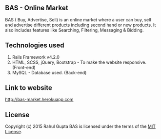 ## BAS - Online Market

BAS ( Buy, Advertise, Sell) is an online market where a user can buy, sell and advertise different products including second hand or new products.
It also includes features like Searching, Filtering, Messaging & Bidding.

## Technologies used

1. Rails Framework v4.2.0 
2. HTML, SCSS, jQuery, Bootstrap - To make the website responsive. (Front-end)
3. MySQL - Database used. (Back-end)

## Link to website 

http://bas-market.herokuapp.com

## License
Copyright (c) 2015 Rahul Gupta
BAS is licensed under the terms of the [MIT License](http://www.opensource.org/licenses/MIT).
